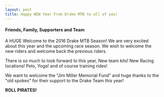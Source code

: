 ```yaml
---
layout: post
title: Happy NEW Year From Drake MTB to all of you!
---
```



#### Friends, Family, Supporters and Team

A HUGE Welcome to the 2016 Drake MTB Season! We are very excited about this year and the upcoming race season. We wish to welcome the new riders and welcome back the previous riders.

There is so much to look forward to this year, New team kits! New Racing locations! Pelo, Yoga! and of course training rides!

We want to welcome the "Jim Miller Memorial Fund" and huge thanks to the "old spokes" for their support to the Drake Team this year!

**ROLL PIRATES!**
